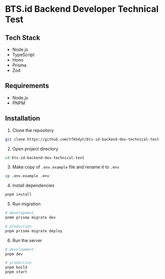 # BTS.id Backend Developer Technical Test

## Tech Stack

- Node.js
- TypeScript
- Hono
- Prisma
- Zod

## Requirements

- Node.js
- PNPM

## Installation

1. Clone the repository

```bash
git clone https://github.com/tfkhdyt/bts-id-backend-dev-technical-test.git
```

2. Open project directory

```bash
cd bts-id-backend-dev-technical-test
```

3. Make copy of `.env.example` file and rename it to `.env`

```bash
cp .env.example .env
```

4. Install dependencies

```bash
pnpm install
```

5. Run migration

```bash
# development
pnmm prisma migrate dev

# production
pnpm prisma migrate deploy
```

6. Run the server

```bash
# development
pnpm dev

# production
pnpm build
pnpm start
```
